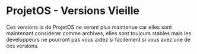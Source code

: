 # ProjetOS - Versions Vieille
Ces versions la de ProjetOS ne seront plus maintenue car elles sont maintenant considerer comme archives, elles sont toujours stables mais les developpeurs ne pourront pas vous aidez si facilement si vous avez une de ces versions.
